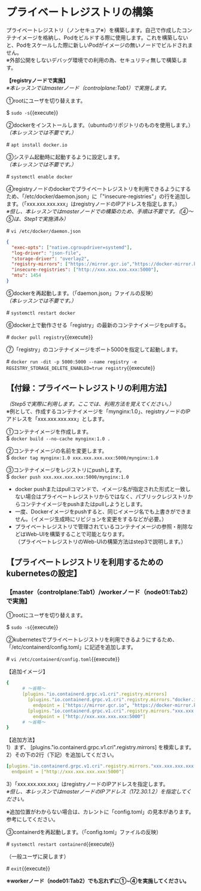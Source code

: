 # プライベートレジストリの構築

プライベートレジストリ（ノンセキュア※）を構築します。自己で作成したコンテナイメージを格納し、Podをビルドする際に使用します。これを構築しないと、Podをスケールした際に新しいPodがイメージの無いノードでビルドされません。  
※外部公開をしないデバッグ環境での利用の為、セキュリティ無しで構築します。  

**【registryノードで実施】**  
*※本レッスンではmasterノード（controlplane:Tab1）で実施します。*  

①rootにユーザを切り替えます。  

$ `sudo -s`{{execute}}  

②dockerをインストールします。（ubuntuのリポジトリのものを使用します。）  
*（本レッスンでは不要です。）*  

\# `apt install docker.io`  

③システム起動時に起動するように設定します。  
*（本レッスンでは不要です。）*  

\# `systemctl enable docker`  

④registryノードのdockerでプライベートレジストリを利用できるようにするため、「/etc/docker/daemon.json」に「"insecure-registries"」の行を追加します。（「xxx.xxx.xxx.xxx」はregistryノードのIPアドレスを指定します。）  
*※但し、本レッスンではmasterノードでの構築のため、手順は不要です。（④～⑤は、Step1で実施済み）*  

\# `vi /etc/docker/daemon.json`  

```json
{
  "exec-opts": ["native.cgroupdriver=systemd"],
  "log-driver": "json-file",
  "storage-driver": "overlay2",
  "registry-mirrors": ["https://mirror.gcr.io","https://docker-mirror.killer.sh"],
  "insecure-registries": ["http://xxx.xxx.xxx.xxx:5000"],
  "mtu": 1454
}
```  

⑤dockerを再起動します。（「daemon.json」ファイルの反映）  
*（本レッスンでは不要です。）*  

\# `systemctl restart docker`  

⑥docker上で動作させる「registry」の最新のコンテナイメージをpullする。

\# `docker pull registry`{{execute}}  

⑦「registry」のコンテナイメージをポート5000を指定して起動します。

\# `docker run -dit -p 5000:5000 --name registry -e REGISTRY_STORAGE_DELETE_ENABLED=true registry`{{execute}}  

## 【付録：プライベートレジストリの利用方法】

*（Step5で実際に利用します。ここでは、利用方法を覚えてください。）*  
※例として、作成するコンテナイメージを「mynginx:1.0」、registryノードのIPアドレスを「xxx.xxx.xxx.xxx」とします。

①コンテナイメージを作成します。  
$ `docker build --no-cache mynginx:1.0 .`  

②コンテナイメージの名前を変更します。  
$ `docker tag mynginx:1.0 xxx.xxx.xxx.xxx:5000/mynginx:1.0`  

③コンテナイメージをレジストリにpushします。  
$ `docker push xxx.xxx.xxx.xxx:5000/mynginx:1.0`  

- docker pushまたはpullコマンドで、イメージ名が指定された形式と一致しない場合はプライベートレジストリからではなく、パブリックレジストリからコンテナイメージをpushまたはpullしようとします。  
- 一度、Dockerイメージをpushすると、同じイメージ名でも上書きができません。（イメージ生成時にリビジョンを変更をするなどが必要。）  
- プライベートレジストリで管理されているコンテナイメージの参照・削除などはWeb-UIを構築することで可能となります。  
（プライベートレジストリのWeb-UIの構築方法はstep3で説明します。）  

## 【プライベートレジストリを利用するためのkubernetesの設定】

### 【master（controlplane:Tab1）/workerノード（node01:Tab2）で実施】  

①rootにユーザを切り替えます。  

$ `sudo -s`{{execute}}  

②kubernetesでプライベートレジストリを利用できるようにするため、「/etc/containerd/config.toml」に記述を追加します。

\# `vi /etc/containerd/config.toml`{{execute}}  

【追加イメージ】

```yaml
{
      # ～省略～
      [plugins."io.containerd.grpc.v1.cri".registry.mirrors]
        [plugins."io.containerd.grpc.v1.cri".registry.mirrors."docker.io"]
          endpoint = ["https://mirror.gcr.io", "https://docker-mirror.killer.sh", "https://registry-1.docker.io"]
        [plugins."io.containerd.grpc.v1.cri".registry.mirrors."xxx.xxx.xxx.xxx:5000"]
          endpoint = ["http://xxx.xxx.xxx.xxx:5000"]
      # ～省略～
}
```

【追加方法】  
1）まず、 [plugins."io.containerd.grpc.v1.cri".registry.mirrors] を検索します。  
2）その下の2行（下記）を追加してください。  

```yaml
[plugins."io.containerd.grpc.v1.cri".registry.mirrors."xxx.xxx.xxx.xxx:5000"]  
  endpoint = ["http://xxx.xxx.xxx.xxx:5000"]  
```

3）「xxx.xxx.xxx.xxx」はregistryノードのIPアドレスを指定します。  
*※但し、本レッスンではmasterノードのIPアドレス（172.30.1.2）を指定してください。*  

※追加位置がわからない場合は、カレントに「config.toml」の見本があります。参考にしてください。  

③containerdを再起動します。（「config.toml」ファイルの反映）  

\# `systemctl restart containerd`{{execute}}  

（一般ユーザに戻します）  

\# `exit`{{execute}}  

**※workerノード（node01:Tab2）でも忘れずに①~④を実施してください。**
